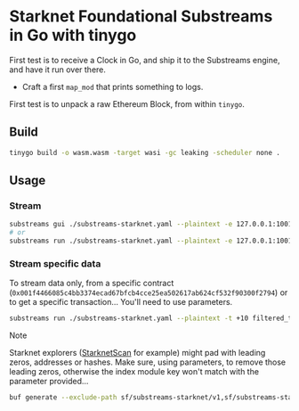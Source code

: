 # Starknet Foundational Substreams in Go with tinygo

First test is to receive a Clock in Go, and ship it to the Substreams engine, and have it run over there.

- Craft a first `map_mod` that prints something to logs.

First test is to unpack a raw Ethereum Block, from within `tinygo`.

## Build

```bash
tinygo build -o wasm.wasm -target wasi -gc leaking -scheduler none .
```

## Usage

### Stream  
```bash
substreams gui ./substreams-starknet.yaml --plaintext -e 127.0.0.1:10016 -t +10 map_test
# or
substreams run ./substreams-starknet.yaml --plaintext -e 127.0.0.1:10016 -t +10 map_test
```

### Stream specific data
To stream data only, from a specific contract (`0x001f4466085c4bb3374ecad67bfcb4cce25ea502617ab624cf532f90300f2794`) or to get a specific transaction... You'll need to use parameters.

```bash
substreams run ./substreams-starknet.yaml --plaintext -t +10 filtered_transactions -p filtered_transactions=ev:from_address:0x1f4466085c4bb3374ecad67bfcb4cce25ea502617ab624cf532f90300f2794
```

> [!NOTE]
> Starknet explorers ([StarknetScan](https://starkscan.co/) for example) might pad with leading zeros, addresses or hashes. Make sure, using parameters, to remove those leading zeros, otherwise
> the index module key won't match with the parameter provided...


```bash
buf generate --exclude-path sf/substreams-starknet/v1,sf/substreams-starknet/rpc,google/,sf/substreams-starknet/sink,sf/substreams-starknet
```
